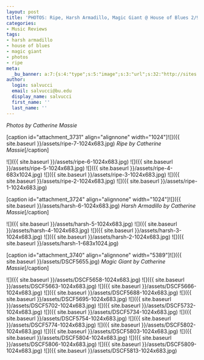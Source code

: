 ```yaml
---
layout: post
title: 'PHOTOS: Ripe, Harsh Armadillo, Magic Giant @ House of Blues 2/9'
categories:
- Music Reviews
tags:
- harsh armadillo
- house of blues
- magic giant
- photos
- ripe
meta:
  _bu_banner: a:7:{s:4:"type";s:5:"image";s:3:"url";s:32:"http://sites.bu.edu/wtbu/files/2019/02/DSCF5813.jpg";s:3:"alt";s:0:"";s:7:"post_id";s:4:"3756";s:4:"html";s:0:"";s:8:"position";s:12:"contentWidth";s:7:"caption";s:0:"";}
author:
  login: salvucci
  email: salvucci@bu.edu
  display_name: salvucci
  first_name: ''
  last_name: ''
---
```

_Photos by Catherine Massie_

\[caption id="attachment\_3731" align="alignnone" width="1024"\]![]({{ site.baseurl }}/assets/ripe-7-1024x683.jpg) _Ripe by Catherine Massie_\[/caption\]

![]({{ site.baseurl }}/assets/ripe-6-1024x683.jpg) ![]({{ site.baseurl }}/assets/ripe-5-1024x683.jpg) ![]({{ site.baseurl }}/assets/ripe-4-683x1024.jpg) ![]({{ site.baseurl }}/assets/ripe-3-1024x683.jpg) ![]({{ site.baseurl }}/assets/ripe-2-1024x683.jpg) ![]({{ site.baseurl }}/assets/ripe-1-1024x683.jpg)

\[caption id="attachment\_3724" align="alignnone" width="1024"\]![]({{ site.baseurl }}/assets/harsh-6-1024x683.jpg) _Harsh Armadillo by Catherine Massie_\[/caption\]

![]({{ site.baseurl }}/assets/harsh-5-1024x683.jpg) ![]({{ site.baseurl }}/assets/harsh-4-1024x683.jpg) ![]({{ site.baseurl }}/assets/harsh-3-1024x683.jpg) ![]({{ site.baseurl }}/assets/harsh-2-1024x683.jpg) ![]({{ site.baseurl }}/assets/harsh-1-683x1024.jpg)

\[caption id="attachment\_3740" align="alignnone" width="5389"\]![]({{ site.baseurl }}/assets/DSCF5655.jpg) _Magic Giant by Catherine Massie_\[/caption\]

![]({{ site.baseurl }}/assets/DSCF5658-1024x683.jpg) ![]({{ site.baseurl }}/assets/DSCF5663-1024x683.jpg) ![]({{ site.baseurl }}/assets/DSCF5666-1024x683.jpg) ![]({{ site.baseurl }}/assets/DSCF5688-1024x683.jpg) ![]({{ site.baseurl }}/assets/DSCF5695-1024x683.jpg) ![]({{ site.baseurl }}/assets/DSCF5702-1024x683.jpg) ![]({{ site.baseurl }}/assets/DSCF5732-1024x683.jpg) ![]({{ site.baseurl }}/assets/DSCF5734-1024x683.jpg) ![]({{ site.baseurl }}/assets/DSCF5754-1024x683.jpg) ![]({{ site.baseurl }}/assets/DSCF5774-1024x683.jpg) ![]({{ site.baseurl }}/assets/DSCF5802-1024x683.jpg) ![]({{ site.baseurl }}/assets/DSCF5803-1024x683.jpg) ![]({{ site.baseurl }}/assets/DSCF5804-1024x683.jpg) ![]({{ site.baseurl }}/assets/DSCF5806-1024x683.jpg) ![]({{ site.baseurl }}/assets/DSCF5809-1024x683.jpg) ![]({{ site.baseurl }}/assets/DSCF5813-1024x683.jpg)
